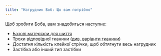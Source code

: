 ```yaml
---
title: "Нагрудник Боб: Що вам потрібно"
---
```


Щоб зробити Боба, вам знадобиться наступне:

- [Базові матеріали для шиття](/docs/sewing/basic-sewing-supplies)
- Трохи відповідної тканини ([див. варіанти тканини](/docs/designs/aaron/fabric))
- Достатня кількість клейкої стрічки, щоб обтягнути весь нагрудник
- Застібка або інший тип застібки

